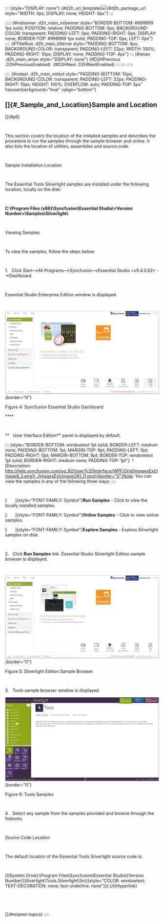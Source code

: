 ::: {style="DISPLAY: none"}
[](ms-xhelp:///?Id=d2h_url_template){#d2h_url_template}![](!package_url!){#d2h_package_url style="WIDTH: 0px; DISPLAY: none; HEIGHT: 0px"}
:::

::::: {#nsbanner .d2h_main_nsbanner style="BORDER-BOTTOM: #999999 1px solid; POSITION: relative; PADDING-BOTTOM: 0px; BACKGROUND-COLOR: transparent; PADDING-LEFT: 0px; PADDING-RIGHT: 0px; DISPLAY: none; BORDER-TOP: #999999 1px solid; PADDING-TOP: 0px; LEFT: 0px"}
:::: {#TitleRow .d2h_main_titlerow style="PADDING-BOTTOM: 4px; BACKGROUND-COLOR: transparent; PADDING-LEFT: 22px; WIDTH: 100%; PADDING-RIGHT: 10px; DISPLAY: none; PADDING-TOP: 4px"}
::: {#ienav .d2h_main_ienav style="DISPLAY: none"}
[](ms-xhelp:///?Id=0fd54743-ca87-4ac8-8be2-d0bf5807b792){#D2HPrevious .D2HPreviousEnabled}  [](ms-xhelp:///?Id=562f1d50-95f9-4d29-ac5e-12d4e88d768f){#D2HNext .D2HNextEnabled}
:::
::::
:::::

:::: {#nstext .d2h_main_nstext style="PADDING-BOTTOM: 10px; BACKGROUND-COLOR: transparent; PADDING-LEFT: 22px; PADDING-RIGHT: 10px; HEIGHT: 100%; OVERFLOW: auto; PADDING-TOP: 5px" hasuserbackground="true" valign="bottom"}
## []{#_Sample_and_Location}Sample and Location

[]{#p6} 

 

This section covers the location of the installed samples and describes the procedure to run the samples through the sample browser and online. It also lists the location of utilities, assemblies and source code.

 

Sample Installation Location

 

The Essential Tools Silverlight samples are installed under the following location, locally on the disk:

 

**C:\\Program Files (x86)\\Syncfusion\\Essential Studio\\\<Version Number\>\\Samples\\Silverlight\\**

 

Viewing Samples

 

To view the samples, follow the steps below:

 

1.   Click Start\--\>All Programs\--\>Syncfusion\--\>Essential Studio \<v9.4.0.62\> \--\>Dashboard.

 

Essential Studio Enterprise Edition window is displayed.

 

![](../ImagesExt/image261_10.jpg){border="0"}

Figure 4: Syncfusion Essential Studio Dashboard

**** 

 

**   User Interface Edition** panel is displayed by default.

::: {style="BORDER-BOTTOM: windowtext 1pt solid; BORDER-LEFT: medium none; PADDING-BOTTOM: 1pt; MARGIN-TOP: 9pt; PADDING-LEFT: 0pt; PADDING-RIGHT: 0pt; MARGIN-BOTTOM: 9pt; BORDER-TOP: windowtext 1pt solid; BORDER-RIGHT: medium none; PADDING-TOP: 1pt"}
 ![Description: http://help.syncfusion.com/ug_92/User%20Interface/WPF/Grid/ImagesExt/image9_3.png](../ImagesExt/image261_11.png){border="0"}Note: You can view the samples in any of the following three ways:
:::

 

[·      ]{style="FONT-FAMILY: Symbol"}**Run Samples** - Click to view the locally installed samples.

[·      ]{style="FONT-FAMILY: Symbol"}**Online Samples** - Click to view online samples.

[·      ]{style="FONT-FAMILY: Symbol"}**Explore Samples** - Explore Silverlight samples on disk.

 

2.   Click **Run Samples** link. Essential Studio Silverlight Edition sample browser is displayed.

 

![](../ImagesExt/image261_12.jpg){border="0"}

Figure 5: Silverlight Edition Sample Browser

 

3.   Tools sample browser window is displayed.

![](../ImagesExt/image261_13.jpg){border="0"}

Figure 6: Tools Samples

 

4.   Select any sample from the samples provided and browse through the features.

 

Source Code Location

 

The default location of the Essential Tools Silverlight source code is:

 

[[\[System Drive\]:\\Program Files\\Syncfusion\\Essential Studio\\\[Version Number\]\\Silverlight\\Tools.Silverlight\\Src]{style="COLOR: windowtext; TEXT-DECORATION: none; text-underline: none"}]{.UGHyperlink}

 

 

[]{#related-topics}
::::
